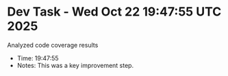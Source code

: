 # Dev Task - Wed Oct 22 19:47:55 UTC 2025
Analyzed code coverage results
- Time: 19:47:55
- Notes: This was a key improvement step.
